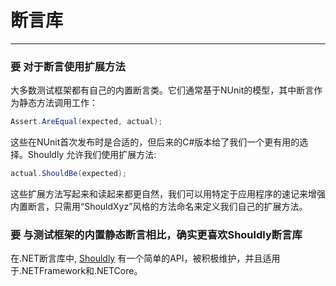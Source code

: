 ﻿
# 断言库
- - -

### **要** 对于断言使用扩展方法
大多数测试框架都有自己的内置断言类。它们通常基于NUnit的模型，其中断言作为静态方法调用工作：

```csharp
Assert.AreEqual(expected, actual);
```

这些在NUnit首次发布时是合适的，但后来的C#版本给了我们一个更有用的选择。Shouldly 允许我们使用扩展方法:

```csharp
actual.ShouldBe(expected);
```

这些扩展方法写起来和读起来都更自然，我们可以用特定于应用程序的速记来增强内置断言，只需用“ShouldXyz”风格的方法命名来定义我们自己的扩展方法。

### **要** 与测试框架的内置静态断言相比，确实更喜欢Shouldly断言库

在.NET断言库中, [Shouldly](https://github.com/shouldly/shouldly) 有一个简单的API，被积极维护，并且适用于.NETFramework和.NETCore。
